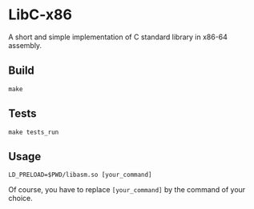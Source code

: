 # LibC-x86
A short and simple implementation of C standard library in x86-64 assembly.

## Build
```
make
```

## Tests
```
make tests_run
```

## Usage
```
LD_PRELOAD=$PWD/libasm.so [your_command]
```
Of course, you have to replace `[your_command]` by the command of your choice.
